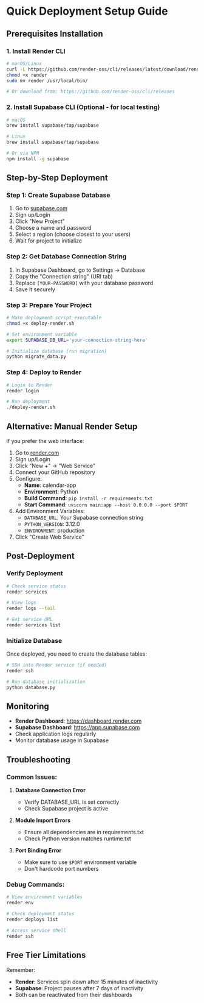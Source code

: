 # Quick Deployment Setup Guide

## Prerequisites Installation

### 1. Install Render CLI

```bash
# macOS/Linux
curl -L https://github.com/render-oss/cli/releases/latest/download/render-darwin-amd64 -o render
chmod +x render
sudo mv render /usr/local/bin/

# Or download from: https://github.com/render-oss/cli/releases
```

### 2. Install Supabase CLI (Optional - for local testing)

```bash
# macOS
brew install supabase/tap/supabase

# Linux
brew install supabase/tap/supabase

# Or via NPM
npm install -g supabase
```

## Step-by-Step Deployment

### Step 1: Create Supabase Database

1. Go to [supabase.com](https://supabase.com)
2. Sign up/Login
3. Click "New Project"
4. Choose a name and password
5. Select a region (choose closest to your users)
6. Wait for project to initialize

### Step 2: Get Database Connection String

1. In Supabase Dashboard, go to Settings → Database
2. Copy the "Connection string" (URI tab)
3. Replace `[YOUR-PASSWORD]` with your database password
4. Save it securely

### Step 3: Prepare Your Project

```bash
# Make deployment script executable
chmod +x deploy-render.sh

# Set environment variable
export SUPABASE_DB_URL='your-connection-string-here'

# Initialize database (run migration)
python migrate_data.py
```

### Step 4: Deploy to Render

```bash
# Login to Render
render login

# Run deployment
./deploy-render.sh
```

## Alternative: Manual Render Setup

If you prefer the web interface:

1. Go to [render.com](https://render.com)
2. Sign up/Login
3. Click "New +" → "Web Service"
4. Connect your GitHub repository
5. Configure:
   - **Name**: calendar-app
   - **Environment**: Python
   - **Build Command**: `pip install -r requirements.txt`
   - **Start Command**: `uvicorn main:app --host 0.0.0.0 --port $PORT`
6. Add Environment Variables:
   - `DATABASE_URL`: Your Supabase connection string
   - `PYTHON_VERSION`: 3.12.0
   - `ENVIRONMENT`: production
7. Click "Create Web Service"

## Post-Deployment

### Verify Deployment

```bash
# Check service status
render services

# View logs
render logs --tail

# Get service URL
render services list
```

### Initialize Database

Once deployed, you need to create the database tables:

```bash
# SSH into Render service (if needed)
render ssh

# Run database initialization
python database.py
```

## Monitoring

- **Render Dashboard**: https://dashboard.render.com
- **Supabase Dashboard**: https://app.supabase.com
- Check application logs regularly
- Monitor database usage in Supabase

## Troubleshooting

### Common Issues:

1. **Database Connection Error**
   - Verify DATABASE_URL is set correctly
   - Check Supabase project is active

2. **Module Import Errors**
   - Ensure all dependencies are in requirements.txt
   - Check Python version matches runtime.txt

3. **Port Binding Error**
   - Make sure to use `$PORT` environment variable
   - Don't hardcode port numbers

### Debug Commands:

```bash
# View environment variables
render env

# Check deployment status
render deploys list

# Access service shell
render ssh
```

## Free Tier Limitations

Remember:
- **Render**: Services spin down after 15 minutes of inactivity
- **Supabase**: Project pauses after 7 days of inactivity
- Both can be reactivated from their dashboards